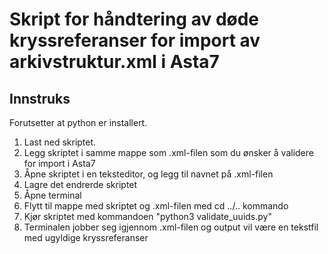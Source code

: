 # Skript for håndtering av døde kryssreferanser for import av arkivstruktur.xml i Asta7 

## Innstruks

Forutsetter at python er installert.
1. Last ned skriptet.
2. Legg skriptet i samme mappe som .xml-filen som du ønsker å validere for import i Asta7
3. Åpne skriptet i en teksteditor, og legg til navnet på .xml-filen
4. Lagre det endrerde skriptet
5. Åpne terminal 
6. Flytt til mappe med skriptet og .xml-filen med cd ../.. kommando
7. Kjør skriptet med kommandoen "python3 validate_uuids.py"
8. Terminalen jobber seg igjennom .xml-filen og output vil være en tekstfil med ugyldige kryssreferanser 

